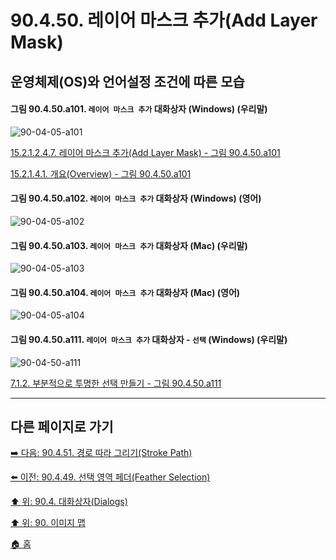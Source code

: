 # 90.4.50. 레이어 마스크 추가(Add Layer Mask)
## 운영체제(OS)와 언어설정 조건에 따른 모습

<a id="90-04-05-a101"></a>

#### 그림 90.4.50.a101. `레이어 마스크 추가` 대화상자 (Windows) (우리말)
![90-04-05-a101](https://github.com/wonder13662/gimp/assets/15767104/0d4accd8-02e8-401e-af08-5d0a15d0e8fe)

[15.2.1.2.4.7. 레이어 마스크 추가(Add Layer Mask) - 그림 90.4.50.a101](./15-02-01-02-04-07-add_layer_mask.md#90-04-05-a101)

[15.2.1.4.1. 개요(Overview) - 그림 90.4.50.a101](./15-02-01-04-01-overview.md#90-04-05-a101)

<a id="90-04-05-a102"></a>

#### 그림 90.4.50.a102. `레이어 마스크 추가` 대화상자 (Windows) (영어)
![90-04-05-a102](https://github.com/wonder13662/gimp/assets/15767104/5392dc6f-767b-4ffc-8234-5a053c7ce6ef)

<a id="90-04-05-a103"></a>

#### 그림 90.4.50.a103. `레이어 마스크 추가` 대화상자 (Mac) (우리말)
![90-04-05-a103](https://github.com/wonder13662/gimp/assets/15767104/64215e48-a99f-4a4c-935b-6974cd0767d9)

<a id="90-04-05-a104"></a>

#### 그림 90.4.50.a104. `레이어 마스크 추가` 대화상자 (Mac) (영어)
![90-04-05-a104](https://github.com/wonder13662/gimp/assets/15767104/9b9ad36e-eac7-4820-aa9b-4886aa7ab13f)

<a id="90-04-50-a111"></a>

#### 그림 90.4.50.a111. `레이어 마스크 추가` 대화상자 - `선택` (Windows) (우리말)
![90-04-50-a111](https://github.com/wonder13662/gimp/assets/15767104/84a8bfde-b6f6-4472-b11c-f7bf3613f6de)

[7.1.2. 부분적으로 투명한 선택 만들기 - 그림 90.4.50.a111](./07-01-02-making_a_selection_partially_transparent.md#90-04-50-a111)

***

## 다른 페이지로 가기

[➡️ 다음: 90.4.51. 경로 따라 그리기(Stroke Path)](./90-04-51-stroke_path.md)

[⬅️ 이전: 90.4.49. 선택 영역 페더(Feather Selection)](./90-04-49-feather_selection.md)

[⬆️ 위: 90.4. 대화상자(Dialogs)](./90-04-00-dialogs.md)

[⬆️ 위: 90. 이미지 맵](./90-00-image-map.md)

[🏠 홈](./00-home.md)
